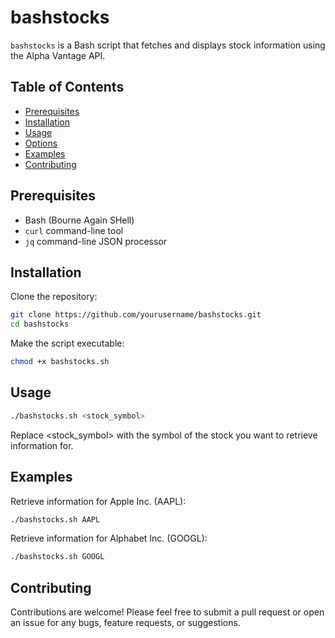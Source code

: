# bashstocks

`bashstocks` is a Bash script that fetches and displays stock information using the Alpha Vantage API.

## Table of Contents

- [Prerequisites](#prerequisites)
- [Installation](#installation)
- [Usage](#usage)
- [Options](#options)
- [Examples](#examples)
- [Contributing](#contributing)

## Prerequisites

- Bash (Bourne Again SHell)
- `curl` command-line tool
- `jq` command-line JSON processor

## Installation

Clone the repository:

```bash
git clone https://github.com/yourusername/bashstocks.git
cd bashstocks
```
Make the script executable:

```bash
chmod +x bashstocks.sh
```

## Usage

```bash
./bashstocks.sh <stock_symbol>
```
Replace <stock_symbol> with the symbol of the stock you want to retrieve information for.

## Examples
Retrieve information for Apple Inc. (AAPL):

```bash
./bashstocks.sh AAPL
```

Retrieve information for Alphabet Inc. (GOOGL):
```bash
./bashstocks.sh GOOGL
```

## Contributing

Contributions are welcome! Please feel free to submit a pull request or open an issue for any bugs, feature requests, or suggestions.
